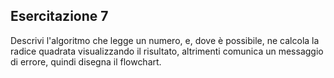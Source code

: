 ## Esercitazione 7
Descrivi l'algoritmo che legge un numero, e, dove è possibile, ne calcola la radice quadrata visualizzando il risultato, altrimenti comunica un messaggio di errore, quindi disegna il flowchart.